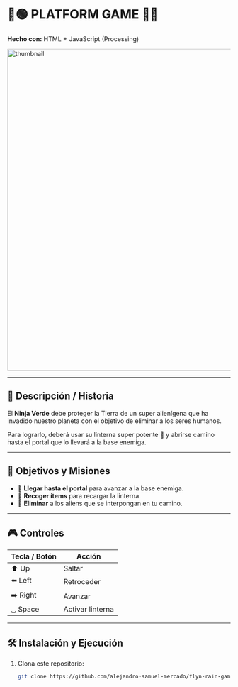 # 🥷🟢 PLATFORM GAME 👾🚪  
**Hecho con:** HTML + JavaScript (Processing)  


<img width="1219" height="726" alt="thumbnail" src="https://github.com/user-attachments/assets/04dc5948-262b-4c5b-9de9-0a0e69abff63" />

---

## 📖 Descripción / Historia  
El **Ninja Verde** debe proteger la Tierra de un super alienígena que ha invadido nuestro planeta con el objetivo de eliminar a los seres humanos.  

Para lograrlo, deberá usar su linterna super potente 🔦 y abrirse camino hasta el portal que lo llevará a la base enemiga.  

---

## 🎯 Objetivos y Misiones  
- 🚪 **Llegar hasta el portal** para avanzar a la base enemiga.  
- 🔋 **Recoger ítems** para recargar la linterna.  
- 👾 **Eliminar** a los aliens que se interpongan en tu camino.  

---

## 🎮 Controles  

| Tecla / Botón | Acción |
|---------------|--------|
| ⬆️ Up         | Saltar |
| ⬅️ Left       | Retroceder |
| ➡️ Right      | Avanzar |
| ␣ Space       | Activar linterna |

---


## 🛠️ Instalación y Ejecución  
1. Clona este repositorio:  
   ```bash
   git clone https://github.com/alejandro-samuel-mercado/flyn-rain-game.git
